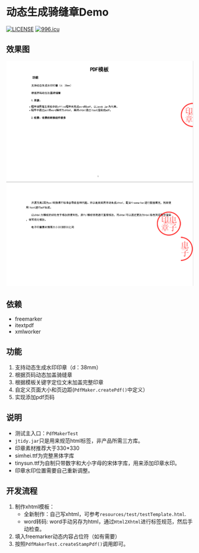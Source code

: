 # 动态生成骑缝章Demo

[![LICENSE](https://img.shields.io/badge/license-Anti%20996-blue.svg)](https://github.com/996icu/996.ICU/blob/master/LICENSE)
[![996.icu](https://img.shields.io/badge/link-996.icu-red.svg)](https://996.icu)

## 效果图

![Logo](https://github.com/shansb/SealedStampDemo/blob/master/pdf.png)

## 依赖

- freemarker
- itextpdf
- xmlworker

## 功能

1. 支持动态生成水印印章（d：38mm）
1. 根据页码动态加盖骑缝章
1. 根据模板关键字定位文末加盖完整印章
1. 自定义页面大小和页边距(`PdfMaker.createPdf()`中定义）
1. 实现添加pdf页码

## 说明
- 测试主入口：`PdfMakerTest`
- `jtidy.jar`只是用来规范html标签，非产品所需三方库。
- 印章素材推荐大于330*330
- simhei.ttf为完整黑体字库
- tinysun.ttf为自制只带数字和大小字母的宋体字库，用来添加印章水印。
- 印章水印位置需要自己重新调整。

## 开发流程

1. 制作xhtml模板：
   - 全新制作：自己写xhtml，可参考`resources/test/testTemplate.html`.
   - word转码: word手动另存为html，通过`Html2Xhtml`进行标签规范，然后手动检查。
2. 填入freemarker动态内容占位符（如有需要）
3. 按照`PdfMakerTest.createStampPdf()`调用即可。